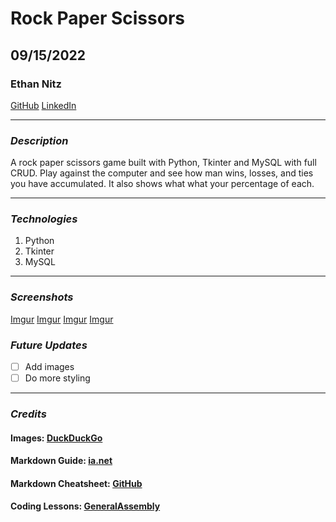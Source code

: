 # Rock Paper Scissors
## 09/15/2022
### Ethan Nitz
[GitHub](https://github.com/etnitz) [LinkedIn](https://www.linkedin.com/in/ethan-nitz-5822a112/)
***
### ***Description***
A rock paper scissors game built with Python, Tkinter and MySQL with full CRUD. Play against the computer and see how man wins, losses, and ties you have accumulated. It also shows what what your percentage of each.
***
### ***Technologies***
1. Python
2. Tkinter
3. MySQL

***
### ***Screenshots***
[Imgur](https://i.imgur.com/SDNTXg8.png)
[Imgur](https://i.imgur.com/ciwlFwo.png)
[Imgur](https://i.imgur.com/iWtYHmJ.png)
[Imgur](https://i.imgur.com/gUo7WaG.png)
### ***Future Updates***
- [ ] Add images
- [ ] Do more styling

***
### ***Credits***
#### **Images:** [DuckDuckGo](https://duckduckgo.com/)
#### **Markdown Guide:** [ia.net](https://ia.net/writer/support/general/markdown-guide)
#### **Markdown Cheatsheet:** [GitHub](https://guides.github.com/pdfs/markdown-cheatsheet-online.pdf)
#### **Coding Lessons:** [GeneralAssembly](https://generalassemb.ly/)
